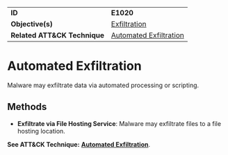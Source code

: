 |||
|---------|------------------------|
|**ID**|**E1020**|
|**Objective(s)**| [Exfiltration](https://github.com/MBCProject/mbc-markdown/tree/master/exfiltration)|
|**Related ATT&CK Technique**|[Automated Exfiltration](https://attack.mitre.org/techniques/T1020/)|


Automated Exfiltration
======================
Malware may exfiltrate data via automated processing or scripting.

Methods
-------
* **Exfiltrate via File Hosting Service**: Malware may exfiltrate files to a file hosting location.

**See ATT&CK Technique:** [**Automated Exfiltration**](https://attack.mitre.org/techniques/T1020/).